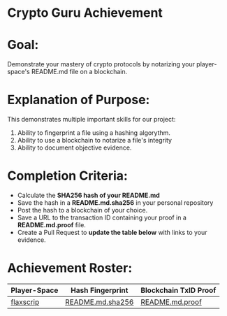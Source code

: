 # Crypto Guru Achievement

# Goal: 

Demonstrate your mastery of crypto protocols by notarizing your player-space's README.md file on a blockchain.

# Explanation of Purpose: 

This demonstrates multiple important skills for our project: 

1. Ability to fingerprint a file using a hashing algorythm.
1. Ability to use a blockchain to notarize a file's integrity
1. Ability to document objective evidence.

# Completion Criteria: 

- Calculate the **SHA256 hash of your README.md**  
- Save the hash in a **README.md.sha256** in your personal repository
- Post the hash to a blockchain of your choice.
- Save a URL to the transaction ID containing your proof in a **README.md.proof** file.
- Create a Pull Request to **update the table below** with links to your evidence.

# Achievement Roster: 

| Player-Space | Hash Fingerprint | Blockchain TxID Proof |
| ------------ | ------------------------ | ---------------------- |
| [flaxscrip](https://flaxscrip.github.io/flaxscrip-space) | [README.md.sha256](https://flaxscrip.github.io/flaxscrip-space/README.md.sha256) | [README.md.proof](https://flaxscrip.github.io/flaxscrip-space/README.md.proof) |
